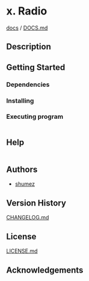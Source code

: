 <!--
Filename: 	README.md
Project: 	/Users/shume/Developer/mnemosyne/docs/Fornix/x_Radio
Author: 	shumez <https://github.com/shumez>
Created: 	2018-06-15 20:45:9
Modified: 	2019-01-26 11:24:1
-----
Copyright (c) 2019 shumez
-->

# x. Radio


[docs] / [DOCS.md]


## Description


## Getting Started



### Dependencies



### Installing



### Executing program

```
```

## Help

```
```

## Authors

* [shumez]

## Version History

[CHANGELOG.md]

## License

[LICENSE.md]


## Acknowledgements


<!-- ------------------------------- -->
[shumez]: shumez
[DOCS.md]: docs/DOCS.md
[docs]: docs/
[CHANGELOG.md]: CHANGELOG.md
[LICENSE.md]: LICENSE.md
